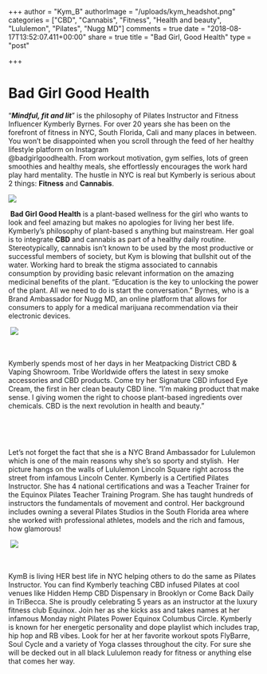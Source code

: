 +++
author = "Kym_B"
authorImage = "/uploads/kym_headshot.png"
categories = ["CBD", "Cannabis", "Fitness", "Health and beauty", "Lululemon", "Pilates", "Nugg MD"]
comments = true
date = "2018-08-17T13:52:07.411+00:00"
share = true
title = "Bad Girl, Good Health"
type = "post"

+++
# **Bad Girl Good Health** 

“**_Mindful, fit and lit_**” is the philosophy of Pilates Instructor and Fitness Influencer Kymberly Byrnes. For over 20 years she has been on the forefront of fitness in NYC, South Florida, Cali and many places in between. You won’t be disappointed when you scroll through the feed of her healthy lifestyle platform on Instagram @badgirlgoodhealth. From workout motivation, gym selfies, lots of green smoothies and healthy meals, she effortlessly encourages the work hard play hard mentality. The hustle in NYC is real but Kymberly is serious about 2 things: **Fitness** and **Cannabis**. 

![](/uploads/badgirlgoodhealth-1.PNG)

 **Bad Girl Good Health** is a plant-based wellness for the girl who wants to look and feel amazing but makes no apologies for living her best life. Kymberly’s philosophy of plant-based s anything but mainstream. Her goal is to integrate **CBD** and cannabis as part of a healthy daily routine. Stereotypically, cannabis isn’t known to be used by the most productive or successful members of society, but Kym is blowing that bullshit out of the water. Working hard to break the stigma associated to cannabis consumption by providing basic relevant information on the amazing medicinal benefits of the plant. “Education is the key to unlocking the power of the plant. All we need to do is start the conversation.” Byrnes, who is a Brand Ambassador for Nugg MD, an online platform that allows for consumers to apply for a medical marijuana recommendation via their electronic devices. 

 ![](/uploads/D1E61C4C-C5E3-4BC0-BAEF-1E43FF101FD9.jpg)

 

Kymberly spends most of her days in her Meatpacking District CBD & Vaping Showroom. Tribe Worldwide offers the latest in sexy smoke accessories and CBD products. Come try her Signature CBD infused Eye Cream, the first in her clean beauty CBD line. “I’m making product that make sense. I giving women the right to choose plant-based ingredients over chemicals. CBD is the next revolution in health and beauty.” 

 

 

Let’s not forget the fact that she is a NYC Brand Ambassador for Lululemon which is one of the main reasons why she’s so sporty and stylish.  Her picture hangs on the walls of Lululemon Lincoln Square right across the street from infamous Lincoln Center. Kymberly is a Certified Pilates Instructor. She has 4 national certifications and was a Teacher Trainer for the Equinox Pilates Teacher Training Program. She has taught hundreds of instructors the fundamentals of movement and control. Her background includes owning a several Pilates Studios in the South Florida area where she worked with professional athletes, models and the rich and famous, how glamorous!  

 ![](/uploads/IMG_8604.jpg)

 

KymB is living HER best life in NYC helping others to do the same as Pilates Instructor. You can find Kymberly teaching CBD infused Pilates at cool venues like Hidden Hemp CBD Dispensary in Brooklyn or Come Back Daily in TriBecca. She is proudly celebrating 5 years as an instructor at the luxury fitness club Equinox. Join her as she kicks ass and takes names at her infamous Monday night Pilates Power Equinox Columbus Circle. Kymberly is known for her energetic personality and dope playlist which includes trap, hip hop and RB vibes. Look for her at her favorite workout spots FlyBarre, Soul Cycle and a variety of Yoga classes throughout the city. For sure she will be decked out in all black Lululemon ready for fitness or anything else that comes her way.  

 